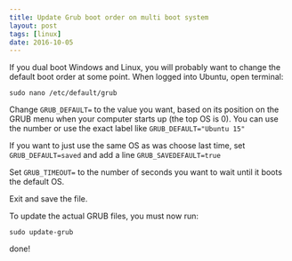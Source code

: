```yaml
---
title: Update Grub boot order on multi boot system
layout: post
tags: [linux]
date: 2016-10-05
---
```


If you dual boot Windows and Linux, you will probably want to change the default boot order at some point. 
When logged into Ubuntu, open terminal:

`sudo nano /etc/default/grub`

Change `GRUB_DEFAULT=` to the value you want, based on its position on the GRUB menu when your computer starts up (the top OS is 0).
You can use the number or use the exact label like `GRUB_DEFAULT="Ubuntu 15"` 

If you want to just use the same OS as was choose last time, set `GRUB_DEFAULT=saved` and add a line `GRUB_SAVEDEFAULT=true`

Set `GRUB_TIMEOUT=` to the number of seconds you want to wait until it boots the default OS. 

Exit and save the file. 

To update the actual GRUB files, you must now run:

`sudo update-grub`

done!
